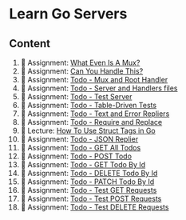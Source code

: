# Learn Go Servers

## Content

1. 🚀 Assignment: [What Even Is A Mux?](./go-server-what-even-is-a-mux.md)
2. 🚀 Assignment: [Can You Handle This?](./go-server-can-you-handle-this.md)
3. 🚀 Assignment: [Todo - Mux and Root Handler](./go-server-as-todo-mux-and-root-handler.md)
4. 🚀 Assignment: [Todo - Server and Handlers files](./go-server-as-todo-server-and-handlers-files.md)
5. 🚀 Assignment: [Todo - Test Server](./go-server-as-todo-test-server.md)
6. 🚀 Assignment: [Todo - Table-Driven Tests](./go-server-as-todo-table-driven-tests.md)
7. 🚀 Assignment: [Todo - Text and Error Repliers](./go-server-as-todo-text-and-error-repliers.md)
8. 🚀 Assignment: [Todo - Require and Replace](./go-server-as-require-and-replace.md)
9. 📖 Lecture: [How To Use Struct Tags in Go](./go-server-lec-how-to-use-struct-tags-in-go.md)
10. 🚀 Assignment: [Todo - JSON Replier](./go-server-as-todo-json-replier.md)
11. 🚀 Assignment: [Todo - GET All Todos](./go-server-as-todo-get-all-todos.md)
12. 🚀 Assignment: [Todo - POST Todo](./go-server-as-todo-post-todo.md)
13. 🚀 Assignment: [Todo - GET Todo By Id](./go-server-as-todo-get-todo-by-id.md)
14. 🚀 Assignment: [Todo - DELETE Todo By Id](./go-server-as-todo-delete-todo-by-id.md)
15. 🚀 Assignment: [Todo - PATCH Todo By Id](./go-server-as-todo-patch-todo-by-id.md)
16. 🚀 Assignment: [Todo - Test GET Requests](./go-server-as-todo-test-get-requests.md)
17. 🚀 Assignment: [Todo - Test POST Requests](./go-server-as-todo-test-post-requests.md)
18. 🚀 Assignment: [Todo - Test DELETE Requests](./go-server-as-todo-test-delete-requests.md)
